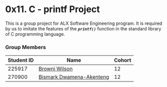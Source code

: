 # 0x11. C - printf Project
This is a group project for ALX Software Engineering program. It is required by us to imitate the features of the <code>***printf()***</code> function in the standard library of C programming language.

### Group Members
| Student ID | Name                     | Cohort |
| ---------- | ------------------------ | ------ |
| 225917     | [Browni Wilson](https://github.com/browniwils/)| 12     |
| 270900     | [Bismark Dwamena-Akenteng](https://github.com/Dabtechub) | 12     |

